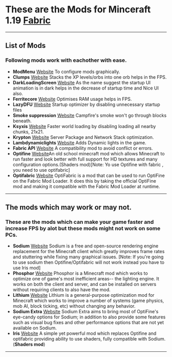 # These are the Mods for Minceraft 1.19 [Fabric](https://fabricmc.net/)
----
## List of Mods
### Following mods work with eachother with ease.
- **ModMenu** [Website](https://www.curseforge.com/minecraft/mc-mods/modmenu) To configure mods graphically.
- **Clumps** [Website](https://www.curseforge.com/minecraft/mc-mods/clumps) Stacks the XP levels/orbs into one orb helps in the FPS.
- **DarkLoadingScreen** [Website](https://www.curseforge.com/minecraft/mc-mods/dark-loading-screen) As the name suggest the startup UI animation is in dark helps in the decrease of startup time and Nice UI also.
- **Ferritecore** [Website](https://www.curseforge.com/minecraft/mc-mods/ferritecore-fabric) Optimises RAM usage helps in FPS.
- **LazyDFU** [Website](https://www.curseforge.com/minecraft/mc-mods/lazydfu) Startup optimizer by disabling unnecessary startup files
- **Smoke suppression** [Website](https://www.curseforge.com/minecraft/mc-mods/smoke-suppression) Campfire's smoke won't go through blocks beneath.
- **Ksyxis** [Website](https://www.curseforge.com/minecraft/mc-mods/ksyxis) Faster world loading by disabling loading all nearby chunks, 21x21.
- **Krypton** [Website](https://www.curseforge.com/minecraft/mc-mods/krypton) Server Package and Network Stack optimization.
- **Lambdynamiclights** [Website](https://www.curseforge.com/minecraft/mc-mods/lambdynamiclights) Adds Dynamic lights in the game.
- **Fabric API** [Website](https://www.curseforge.com/minecraft/mc-mods/fabric-api) A compatibility mod to avoid conflict or errors.
- **Optifine** [Website](https://www.optifine.net/home)An old school minecraft mod which allows Minecraft to run faster and look better with full support for HD textures and many configuration options.(Shaders mod)[Note: Yo use Optifine with fabric , you need to use optifabric]
- **Optifabric** [Website](https://www.curseforge.com/minecraft/mc-mods/optifabric) OptiFabric is a mod that can be used to run OptiFine on the Fabric Mod Loader. It does this by taking the official OptiFine mod and making it compatible with the Fabric Mod Loader at runtime.

----
## The mods which may work or may not.
### These are the mods which can make your game faster and increase FPS by alot but these mods might not work on some PCs.
- **Sodium** [Website](https://www.curseforge.com/minecraft/mc-mods/sodium) Sodium is a free and open-source rendering engine replacement for the Minecraft client which greatly improves frame rates and stuttering while fixing many graphical issues. 
[Note: If you're going to use sodium then Optifine/Optifabric will not work instead you have to use Iris mod]
- **Phosphor** [Website](https://www.curseforge.com/minecraft/mc-mods/phosphor) Phosphor is a Minecraft mod which works to optimize one of game's most inefficient areas-- the lighting engine. It works on both the client and server, and can be installed on servers without requiring clients to also have the mod. 
- **Lithium** [Website](https://www.curseforge.com/minecraft/mc-mods/lithium) Lithium is a general-purpose optimization mod for Minecraft which works to improve a number of systems (game physics, mob AI, block ticking, etc) without changing any behavior. 
- **Sodium Extra** [Website](https://www.curseforge.com/minecraft/mc-mods/sodium-extra) Sodium Extra aims to bring most of OptiFine's eye-candy options for Sodium; in addition to also provide some features such as visual bug fixes and other performance options that are not yet available on Sodium.
- **Iris** [Website](https://irisshaders.net/) A simple yet powerful mod which replaces Optifine and optifabric providing ability to use shaders, fully compatible with Sodium.(**Shaders mod**)
-----
